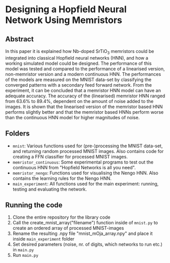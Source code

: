 Designing a Hopfield Neural Network Using Memristors
====================================================

Abstract
--------

In this paper it is explained how Nb-doped SrTiO$_3$ memristors could be
integrated into classical Hopfield neural networks (HNN), and how a
working simulated model could be designed. The performance of this model
was tested and compared to the performance of a linearised version,
non-memristor version and a modern continuous HNN. The performances of
the models are measured on the MNIST data-set by classifying the
converged patterns with a secondary feed forward network. From the
experiment, it can be concluded that a memristor HNN model can have an
adequate accuracy. The accuracy of the (linearised) memristor HNN ranged
from 63.6% to 89.4%, dependent on the amount of noise added to the
images. It is shown that the linearised version of the memristor based
HNN performs slightly better and that the memristor based HNNs perform
worse than the continuous HNN model for higher magnitudes of noise.

Folders
-------

-   `mnist`: Various functions used for (pre-)processing the MNIST
    data-set, and returning random processed MNIST images. Also contains
    code for creating a FFN classifier for processed MNIST images.
-   `memristor_continuous`: Some experimental programs to test out the
    continuous HNN from "Hopfield Networks is all you need".
-   `memristor_nengo`: Functions used for visualising the Nengo HNN.
    Also contains the learning rules for the Nengo HNN.
-   `main_experiment`: All functions used for the main experiment:
    running, testing and evaluating the network.

Running the code
----------------

1.  Clone the entire repository for the library code
2.  Call the create_mnist_array("filename") function inside of `mnist.py` to create an ordered array of processed MNIST-images
3.  Rename the resulting .npy file "mnist_mOja_array.npy" and place it inside `main_experiment` folder
4.  Set desired parameters (noise, nr. of digits, which networks to run
    etc.) in `main.py`
5.  Run `main.py`

